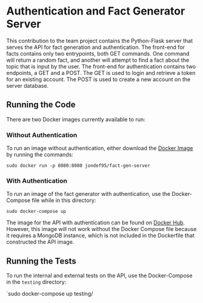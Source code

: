 # Authentication and Fact Generator Server

This contribution to the team project contains the Python-Flask server that serves the API for fact generation and authentication. The front-end for facts contains only two entrypoints, both GET commands. One command will return a random fact, and another will attempt to find a fact about the topic that is input by the user. The front-end for authentication contains two endpoints, a GET and a POST. The GET is used to login and retrieve a token for an existing account. The POST is used to create a new account on the server database.

## Running the Code
There are two Docker images currently available to run:

### Without Authentication
To run an image without authentication, either download the [Docker Image](https://hub.docker.com/r/jondef95/fact-gen-server) by running the commands:

`sudo docker run -p 8080:8080 jondef95/fact-gen-server`

### With Authentication
To run an image of the fact generator with authentication, use the Docker-Compose file while in this directory:

`sudo docker-compose up`

The image for the API with authentication can be found on [Docker Hub](https://hub.docker.com/r/jondef95/factauth_web). However, this image will not work without the Docker Compose file because it requires a MongoDB instance, which is not included in the Dockerfile that constructed the API image. 

## Running the Tests
To run the internal and external tests on the API, use the Docker-Compose in the `testing` directory:

`sudo docker-compose up testing/ 